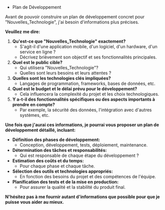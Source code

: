  - Plan de Développement

Avant de pouvoir construire un plan de développement concret pour "Nouvelles_Technologie", j'ai besoin d'informations plus précises.  

**Veuillez me dire:**

1. **Qu'est-ce que "Nouvelles_Technologie" exactement?** 
    * S'agit-il d'une application mobile, d'un logiciel, d'un hardware, d'un service en ligne ? 
    * Décrivez brièvement son objectif et ses fonctionnalités principales.
2. **Quel est le public cible?** 
    * Qui utilisera "Nouvelles_Technologie"? 
    * Quelles sont leurs besoins et leurs attentes ?
3. **Quelles sont les technologies clés impliquées?** 
    * Langages de programmation, frameworks, bases de données, etc.
4. **Quel est le budget et le délai prévu pour le développement?** 
    * Cela influencera la complexité du projet et les choix technologiques.
5. **Y a-t-il des fonctionnalités spécifiques ou des aspects importants à prendre en compte?** 
    * Par exemple, la sécurité des données, l'intégration avec d'autres systèmes, etc.

**Une fois que j'aurai ces informations, je pourrai vous proposer un plan de développement détaillé, incluant:**

* **Définition des phases de développement:**
    * Conception, développement, tests, déploiement, maintenance.
* **Détermination des tâches et responsabilités:**
    * Qui est responsable de chaque étape du développement ?
* **Estimation des coûts et du temps:**
    * Pour chaque phase et chaque tâche.
* **Sélection des outils et technologies appropriés:**
    * En fonction des besoins du projet et des compétences de l'équipe.
* **Planification des tests et de la mise en production:**
    * Pour assurer la qualité et la stabilité du produit final.

**N'hésitez pas à me fournir autant d'informations que possible pour que je puisse vous aider au mieux.**



